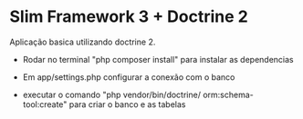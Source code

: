 # Slim Framework 3 + Doctrine 2
Aplicação basica utilizando doctrine 2.

* Rodar no terminal "php composer install" para instalar as dependencias

* Em app/settings.php configurar a conexão com o banco

* executar o comando "php vendor/bin/doctrine/ orm:schema-tool:create" para criar o banco e as tabelas

